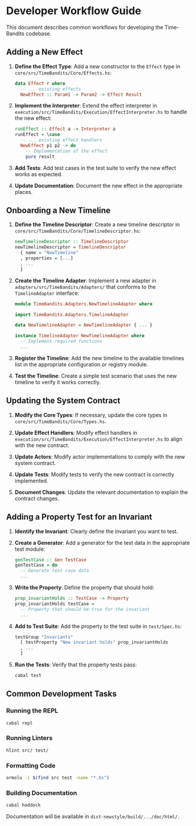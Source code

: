 # Developer Workflow Guide

This document describes common workflows for developing the Time-Bandits codebase.

## Adding a New Effect

1. **Define the Effect Type**: Add a new constructor to the `Effect` type in `core/src/TimeBandits/Core/Effects.hs`:

   ```haskell
   data Effect r where
     -- ... existing effects
     NewEffect :: Param1 -> Param2 -> Effect Result
   ```

2. **Implement the Interpreter**: Extend the effect interpreter in `execution/src/TimeBandits/Execution/EffectInterpreter.hs` to handle the new effect:

   ```haskell
   runEffect :: Effect a -> Interpreter a
   runEffect = \case
     -- ... existing effect handlers
     NewEffect p1 p2 -> do
       -- Implementation of the effect
       pure result
   ```

3. **Add Tests**: Add test cases in the test suite to verify the new effect works as expected.

4. **Update Documentation**: Document the new effect in the appropriate places.

## Onboarding a New Timeline

1. **Define the Timeline Descriptor**: Create a new timeline descriptor in `core/src/TimeBandits/Core/TimelineDescriptor.hs`:

   ```haskell
   newTimelineDescriptor :: TimelineDescriptor
   newTimelineDescriptor = TimelineDescriptor
     { name = "NewTimeline"
     , properties = [...]
     , ...
     }
   ```

2. **Create the Timeline Adapter**: Implement a new adapter in `adapters/src/TimeBandits/Adapters/` that conforms to the `TimelineAdapter` interface:

   ```haskell
   module TimeBandits.Adapters.NewTimelineAdapter where
   
   import TimeBandits.Adapters.TimelineAdapter
   
   data NewTimelineAdapter = NewTimelineAdapter { ... }
   
   instance TimelineAdapter NewTimelineAdapter where
     -- Implement required functions
     ...
   ```

3. **Register the Timeline**: Add the new timeline to the available timelines list in the appropriate configuration or registry module.

4. **Test the Timeline**: Create a simple test scenario that uses the new timeline to verify it works correctly.

## Updating the System Contract

1. **Modify the Core Types**: If necessary, update the core types in `core/src/TimeBandits/Core/Types.hs`.

2. **Update Effect Handlers**: Modify effect handlers in `execution/src/TimeBandits/Execution/EffectInterpreter.hs` to align with the new contract.

3. **Update Actors**: Modify actor implementations to comply with the new system contract.

4. **Update Tests**: Modify tests to verify the new contract is correctly implemented.

5. **Document Changes**: Update the relevant documentation to explain the contract changes.

## Adding a Property Test for an Invariant

1. **Identify the Invariant**: Clearly define the invariant you want to test.

2. **Create a Generator**: Add a generator for the test data in the appropriate test module:

   ```haskell
   genTestCase :: Gen TestCase
   genTestCase = do
     -- Generate test case data
     ...
   ```

3. **Write the Property**: Define the property that should hold:

   ```haskell
   prop_invariantHolds :: TestCase -> Property
   prop_invariantHolds testCase =
     -- Property that should be true for the invariant
     ...
   ```

4. **Add to Test Suite**: Add the property to the test suite in `test/Spec.hs`:

   ```haskell
   testGroup "Invariants"
     [ testProperty "New invariant holds" prop_invariantHolds
     , ...
     ]
   ```

5. **Run the Tests**: Verify that the property tests pass:

   ```bash
   cabal test
   ```

## Common Development Tasks

### Running the REPL

```bash
cabal repl
```

### Running Linters

```bash
hlint src/ test/
```

### Formatting Code

```bash
ormolu -i $(find src test -name "*.hs")
```

### Building Documentation

```bash
cabal haddock
```

Documentation will be available in `dist-newstyle/build/.../doc/html/`. 